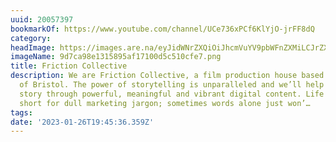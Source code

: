 ```yaml
---
uuid: 20057397
bookmarkOf: https://www.youtube.com/channel/UCe736xPCf6KlYjO-jrFF8dQ
category: 
headImage: https://images.are.na/eyJidWNrZXQiOiJhcmVuYV9pbWFnZXMiLCJrZXkiOiIyMDA1NzM5Ny9vcmlnaW5hbF85ZDdjYTk4ZTEzMTU4OTVhZjE3MTAwZDVjNTEwY2ZlNy5wbmciLCJlZGl0cyI6eyJyZXNpemUiOnsid2lkdGgiOjEyMDAsImhlaWdodCI6MTIwMCwiZml0IjoiaW5zaWRlIiwid2l0aG91dEVubGFyZ2VtZW50Ijp0cnVlfSwid2VicCI6eyJxdWFsaXR5Ijo5MH0sImpwZWciOnsicXVhbGl0eSI6OTB9LCJyb3RhdGUiOm51bGx9fQ==?bc=0
imageName: 9d7ca98e1315895af17100d5c510cfe7.png
title: Friction Collective
description: We are Friction Collective, a film production house based in the heart
  of Bristol. The power of storytelling is unparalleled and we’ll help you tell your
  story through powerful, meaningful and vibrant digital content. Life is way too
  short for dull marketing jargon; sometimes words alone just won’…
tags: 
date: '2023-01-26T19:45:36.359Z'
---
```

